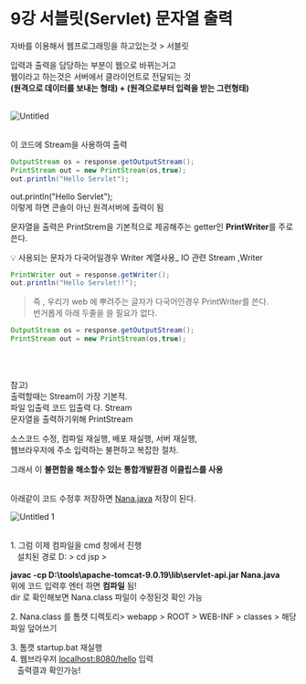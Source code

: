 # 9강 서블릿(Servlet) 문자열 출력

자바를 이용해서 웹프로그래밍을 하고있는것 > 서블릿  
 
입력과 출력을 담당하는 부분이 웹으로 바뀌는거고  
웹이라고 하는것은
서버에서 클라이언트로 전달되는 것   
**(원격으로 데이터를 보내는 형태) + (원격으로부터 입력을 받는 그런형태)**
<br><br>

![Untitled](https://user-images.githubusercontent.com/89206108/163678793-1627a480-f1c5-4912-8d6c-671a4ee8206e.png)
<br><br>

이 코드에  Stream을 사용하여 출력 

```java
OutputStream os = response.getOutputStream();
PrintStream out = new PrintStream(os,true);
out.println("Hello Servlet");
```  
out.println("Hello Servlet");  
이렇게 하면 콘솔이 아닌 원격서버에 출력이 됨  

문자열을 출력은  PrintStrem을 기본적으로 제공해주는 getter인  **PrintWriter**를 주로 쓴다.      
<aside>
💡 사용되는 문자가 다국어일경우 Writer 계열사용_  IO 관련 Stream ,Writer

</aside>

```java
PrintWriter out = response.getWriter();
out.println("Hello Servlet!!");
```

>즉 , 우리가 web 에 뿌려주는 글자가 다국어인경우 PrintWriter를 쓴다.  
번거롭게 아래 두줄을 쓸 필요가 없다.               

```java
OutputStream os = response.getOutputStream();
PrintStream out = new PrintStream(os,true);
```
<br><br>

참고)  
출력할때는 Stream이 가장 기본적.  
파일 입출력 코드 입출력 다. Stream  
문자열을 출력하기위해 PrintStream   

소스코드 수정, 컴파일 재실행, 배포 재실행, 서버 재실행,  
웹브라우저에 주소 입력하는 불편하고 복잡한 절차.  

그래서 이 **불편함을 해소할수 있는 통합개발환경 이클립스를 사용**
<br><br>

아래같이 코드 수정후 저장하면 [Nana.java](http://Nana.java) 저장이 된다.


![Untitled 1](https://user-images.githubusercontent.com/89206108/163679096-8a7b851b-ccf9-4a82-82cb-946947b96c7b.png)
<br><br>

1.&nbsp;그럼 이제 컴파일을 cmd 창에서 진행  
&nbsp;&nbsp;&nbsp;설치된 경로 D: > cd jsp >    

**javac -cp D:\tools\apache-tomcat-9.0.19\lib\servlet-api.jar Nana.java**  
위에 코드 입력후 엔터 하면 **컴파일** 됨!  
dir 로 확인해보면 Nana.class 파일이 수정된것 확인 가능  

2.&nbsp;Nana.class 를 톰캣 디렉토리> webapp > ROOT > WEB-INF > classes > 해당 파일 덮어쓰기  

3.&nbsp;톰캣 startup.bat 재실행  
4.&nbsp;웹브라우저 [localhost:8080/hello](http://localhost:8080/hello) 입력  
&nbsp;&nbsp;&nbsp;출력결과 확인가능!  
